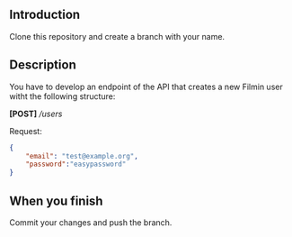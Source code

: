 ## Introduction

Clone this repository and create a branch with your name.

## Description

You have to develop an endpoint of the API that creates a new Filmin user witht the following structure:

**[POST]** */users*

Request:
```json
{
    "email": "test@example.org",
    "password":"easypassword"
}
```

## When you finish

Commit your changes and push the branch.

